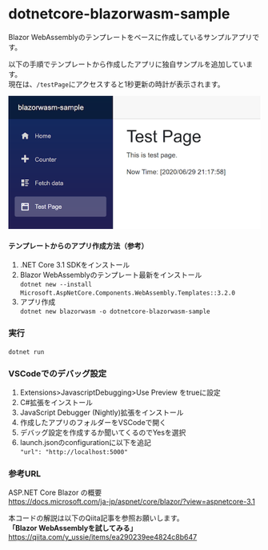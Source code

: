 # dotnetcore-blazorwasm-sample
Blazor WebAssemblyのテンプレートをベースに作成しているサンプルアプリです。

以下の手順でテンプレートから作成したアプリに独自サンプルを追加しています。  
現在は、`/testPage`にアクセスすると1秒更新の時計が表示されます。

![サンプル画面](/dotnetcore-blazorwasp-sample_1.png)

#### テンプレートからのアプリ作成方法（参考）
1. .NET Core 3.1 SDKをインストール
2. Blazor WebAssemblyのテンプレート最新をインストール  
`dotnet new --install Microsoft.AspNetCore.Components.WebAssembly.Templates::3.2.0`
3. アプリ作成  
`dotnet new blazorwasm -o dotnetcore-blazorwasm-sample`

### 実行
`dotnet run`

### VSCodeでのデバッグ設定
1. Extensions>JavascriptDebugging>Use Preview をtrueに設定  
2. C#拡張をインストール  
3. JavaScript Debugger (Nightly)拡張をインストール  
4. 作成したアプリのフォルダーをVSCodeで開く  
5. デバッグ設定を作成するか聞いてくるのでYesを選択  
6. launch.jsonのconfigurationに以下を追記  
`"url": "http://localhost:5000"`

### 参考URL
ASP.NET Core Blazor の概要  
https://docs.microsoft.com/ja-jp/aspnet/core/blazor/?view=aspnetcore-3.1

本コードの解説は以下のQiita記事を参照お願いします。  
**「Blazor WebAssemblyを試してみる」**  
https://qiita.com/y_ussie/items/ea290239ee4824c8b647
